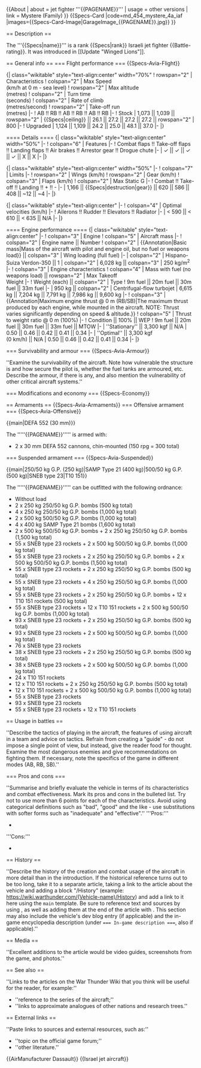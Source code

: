 {{About
| about = jet fighter '''{{PAGENAME}}'''
| usage = other versions
| link = Mystere (Family)
}}
{{Specs-Card
|code=md_454_mystere_4a_iaf
|images={{Specs-Card-Image|GarageImage_{{PAGENAME}}.jpg}}
}}

== Description ==
<!-- ''In the description, the first part should be about the history of and the creation and combat usage of the aircraft, as well as its key features. In the second part, tell the reader about the aircraft in the game. Insert a screenshot of the vehicle, so that if the novice player does not remember the vehicle by name, he will immediately understand what kind of vehicle the article is talking about.'' -->
The '''{{Specs|name}}''' is a rank {{Specs|rank}} Israeli jet fighter {{Battle-rating}}. It was introduced in [[Update "Winged Lions"]].

== General info ==
=== Flight performance ===
{{Specs-Avia-Flight}}
<!-- ''Describe how the aircraft behaves in the air. Speed, manoeuvrability, acceleration and allowable loads - these are the most important characteristics of the vehicle.'' -->

{| class="wikitable" style="text-align:center" width="70%"
! rowspan="2" | Characteristics
! colspan="2" | Max Speed<br>(km/h at 0 m - sea level)
! rowspan="2" | Max altitude<br>(metres)
! colspan="2" | Turn time<br>(seconds)
! colspan="2" | Rate of climb<br>(metres/second)
! rowspan="2" | Take-off run<br>(metres)
|-
! AB !! RB !! AB !! RB !! AB !! RB
|-
! Stock
| 1,073 || 1,039 || rowspan="2" | {{Specs|ceiling}} || 26.1 || 27.2 || 27.2 || 27.2 || rowspan="2" | 800
|-
! Upgraded
| 1,124 || 1,109 || 24.2 || 25.0 || 48.1 || 37.0
|-
|}

==== Details ====
{| class="wikitable" style="text-align:center" width="50%"
|-
! colspan="6" | Features
|-
! Combat flaps !! Take-off flaps !! Landing flaps !! Air brakes !! Arrestor gear !! Drogue chute
|-
| ✓ || ✓ || ✓ || ✓ || X || X     <!-- ✓ -->
|-
|}

{| class="wikitable" style="text-align:center" width="50%"
|-
! colspan="7" | Limits
|-
! rowspan="2" | Wings (km/h)
! rowspan="2" | Gear (km/h)
! colspan="3" | Flaps (km/h)
! colspan="2" | Max Static G
|-
! Combat !! Take-off !! Landing !! + !! -
|-
| 1,166 <!--{{Specs|destruction|body}}--> || {{Specs|destruction|gear}} || 620 || 586 || 408 || ~12 || ~4
|-
|}

{| class="wikitable" style="text-align:center"
|-
! colspan="4" | Optimal velocities (km/h)
|-
! Ailerons !! Rudder !! Elevators !! Radiator
|-
| < 590 || < 610 || < 635 || N/A
|-
|}

==== Engine performance ====
{| class="wikitable" style="text-align:center"
|-
! colspan="3" | Engine
! colspan="5" | Aircraft mass
|-
! colspan="2" | Engine name || Number
! colspan="2" | {{Annotation|Basic mass|Mass of the aircraft with pilot and engine oil, but no fuel or weapons load}} || colspan="3" | Wing loading (full fuel)
|-
| colspan="2" | Hispano-Suiza Verdon-350 || 1
| colspan="2" | 6,028 kg || colspan="3" | 250 kg/m<sup>2</sup>
|-
! colspan="3" | Engine characteristics
! colspan="4" | Mass with fuel (no weapons load) || rowspan="2" | Max Takeoff<br>Weight
|-
! Weight (each) || colspan="2" | Type
! 9m fuel || 20m fuel || 30m fuel || 33m fuel
|-
| 950 kg || colspan="2" | Centrifugal-flow turbojet
| 6,615 kg || 7,204 kg || 7,791 kg || 7,986 kg || 9,600 kg
|-
! colspan="3" | {{Annotation|Maximum engine thrust @ 0 m (RB/SB)|The maximum thrust produced by each engine, while mounted in the aircraft. NOTE: Thrust varies significantly depending on speed & altitude.}}
! colspan="5" | Thrust to weight ratio @ 0 m (100%)
|-
! Condition || 100% || WEP
! 9m fuel || 20m fuel || 30m fuel || 33m fuel || MTOW
|-
| ''Stationary'' || 3,300 kgf || N/A
| 0.50 || 0.46 || 0.42 || 0.41 || 0.34
|-
| ''Optimal'' || 3,300 kgf<br>(0 km/h) || N/A
| 0.50 || 0.46 || 0.42 || 0.41 || 0.34
|-
|}

=== Survivability and armour ===
{{Specs-Avia-Armour}}
<!-- ''Examine the survivability of the aircraft. Note how vulnerable the structure is and how secure the pilot is, whether the fuel tanks are armoured, etc. Describe the armour, if there is any, and also mention the vulnerability of other critical aircraft systems.'' -->
''Examine the survivability of the aircraft. Note how vulnerable the structure is and how secure the pilot is, whether the fuel tanks are armoured, etc. Describe the armour, if there is any, and also mention the vulnerability of other critical aircraft systems.''

=== Modifications and economy ===
{{Specs-Economy}}

== Armaments ==
{{Specs-Avia-Armaments}}
=== Offensive armament ===
{{Specs-Avia-Offensive}}
<!-- ''Describe the offensive armament of the aircraft, if any. Describe how effective the cannons and machine guns are in a battle, and also what belts or drums are better to use. If there is no offensive weaponry, delete this subsection.'' -->
{{main|DEFA 552 (30 mm)}}

The '''''{{PAGENAME}}''''' is armed with:

* 2 x 30 mm DEFA 552 cannons, chin-mounted (150 rpg = 300 total)

=== Suspended armament ===
{{Specs-Avia-Suspended}}
<!-- ''Describe the aircraft's suspended armament: additional cannons under the wings, bombs, rockets and torpedoes. This section is especially important for bombers and attackers. If there is no suspended weaponry remove this subsection.'' -->
{{main|250/50 kg G.P. (250 kg)|SAMP Type 21 (400 kg)|500/50 kg G.P. (500 kg)|SNEB type 23|T10 151}}

The '''''{{PAGENAME}}''''' can be outfitted with the following ordnance:

* Without load
* 2 x 250 kg 250/50 kg G.P. bombs (500 kg total)
* 4 x 250 kg 250/50 kg G.P. bombs (1,000 kg total)
* 2 x 500 kg 500/50 kg G.P. bombs (1,000 kg total)
* 4 x 400 kg SAMP Type 21 bombs (1,600 kg total)
* 2 x 500 kg 500/50 kg G.P. bombs + 2 x 250 kg 250/50 kg G.P. bombs (1,500 kg total)
* 55 x SNEB type 23 rockets + 2 x 500 kg 500/50 kg G.P. bombs (1,000 kg total)
* 55 x SNEB type 23 rockets + 2 x 250 kg 250/50 kg G.P. bombs + 2 x 500 kg 500/50 kg G.P. bombs (1,500 kg total)
* 55 x SNEB type 23 rockets + 2 x 250 kg 250/50 kg G.P. bombs (500 kg total)
* 55 x SNEB type 23 rockets + 4 x 250 kg 250/50 kg G.P. bombs (1,000 kg total)
* 55 x SNEB type 23 rockets + 2 x 250 kg 250/50 kg G.P. bombs + 12 x T10 151 rockets (500 kg total)
* 55 x SNEB type 23 rockets + 12 x T10 151 rockets + 2 x 500 kg 500/50 kg G.P. bombs (1,000 kg total)
* 93 x SNEB type 23 rockets + 2 x 250 kg 250/50 kg G.P. bombs (500 kg total)
* 93 x SNEB type 23 rockets + 2 x 500 kg 500/50 kg G.P. bombs (1,000 kg total)
* 76 x SNEB type 23 rockets
* 38 x SNEB type 23 rockets + 2 x 250 kg 250/50 kg G.P. bombs (500 kg total)
* 38 x SNEB type 23 rockets + 2 x 500 kg 500/50 kg G.P. bombs (1,000 kg total)
* 24 x T10 151 rockets
* 12 x T10 151 rockets + 2 x 250 kg 250/50 kg G.P. bombs (500 kg total)
* 12 x T10 151 rockets + 2 x 500 kg 500/50 kg G.P. bombs (1,000 kg total)
* 55 x SNEB type 23 rockets
* 93 x SNEB type 23 rockets
* 55 x SNEB type 23 rockets + 12 x T10 151 rockets

== Usage in battles ==
<!-- ''Describe the tactics of playing in the aircraft, the features of using aircraft in a team and advice on tactics. Refrain from creating a "guide" - do not impose a single point of view, but instead, give the reader food for thought. Examine the most dangerous enemies and give recommendations on fighting them. If necessary, note the specifics of the game in different modes (AB, RB, SB).'' -->
''Describe the tactics of playing in the aircraft, the features of using aircraft in a team and advice on tactics. Refrain from creating a "guide" - do not impose a single point of view, but instead, give the reader food for thought. Examine the most dangerous enemies and give recommendations on fighting them. If necessary, note the specifics of the game in different modes (AB, RB, SB).''

=== Pros and cons ===
<!-- ''Summarise and briefly evaluate the vehicle in terms of its characteristics and combat effectiveness. Mark its pros and cons in the bulleted list. Try not to use more than 6 points for each of the characteristics. Avoid using categorical definitions such as "bad", "good" and the like - use substitutions with softer forms such as "inadequate" and "effective".'' -->
''Summarise and briefly evaluate the vehicle in terms of its characteristics and combat effectiveness. Mark its pros and cons in the bulleted list. Try not to use more than 6 points for each of the characteristics. Avoid using categorical definitions such as "bad", "good" and the like - use substitutions with softer forms such as "inadequate" and "effective".''
'''Pros:'''

*

'''Cons:'''

*

== History ==
<!-- ''Describe the history of the creation and combat usage of the aircraft in more detail than in the introduction. If the historical reference turns out to be too long, take it to a separate article, taking a link to the article about the vehicle and adding a block "/History" (example: <nowiki>https://wiki.warthunder.com/(Vehicle-name)/History</nowiki>) and add a link to it here using the <code>main</code> template. Be sure to reference text and sources by using <code><nowiki><ref></ref></nowiki></code>, as well as adding them at the end of the article with <code><nowiki><references /></nowiki></code>. This section may also include the vehicle's dev blog entry (if applicable) and the in-game encyclopedia description (under <code><nowiki>=== In-game description ===</nowiki></code>, also if applicable).'' -->
''Describe the history of the creation and combat usage of the aircraft in more detail than in the introduction. If the historical reference turns out to be too long, take it to a separate article, taking a link to the article about the vehicle and adding a block "/History" (example: <nowiki>https://wiki.warthunder.com/(Vehicle-name)/History</nowiki>) and add a link to it here using the <code>main</code> template. Be sure to reference text and sources by using <code><nowiki><ref></ref></nowiki></code>, as well as adding them at the end of the article with <code><nowiki><references /></nowiki></code>. This section may also include the vehicle's dev blog entry (if applicable) and the in-game encyclopedia description (under <code><nowiki>=== In-game description ===</nowiki></code>, also if applicable).''

== Media ==
<!-- ''Excellent additions to the article would be video guides, screenshots from the game, and photos.'' -->
''Excellent additions to the article would be video guides, screenshots from the game, and photos.''

== See also ==
<!-- ''Links to the articles on the War Thunder Wiki that you think will be useful for the reader, for example:''
* ''reference to the series of the aircraft;''
* ''links to approximate analogues of other nations and research trees.'' -->
''Links to the articles on the War Thunder Wiki that you think will be useful for the reader, for example:''

* ''reference to the series of the aircraft;''
* ''links to approximate analogues of other nations and research trees.''

== External links ==
<!-- ''Paste links to sources and external resources, such as:''
* ''topic on the official game forum;''
* ''other literature.'' -->
''Paste links to sources and external resources, such as:''

* ''topic on the official game forum;''
* ''other literature.''

{{AirManufacturer Dassault}}
{{Israel jet aircraft}}